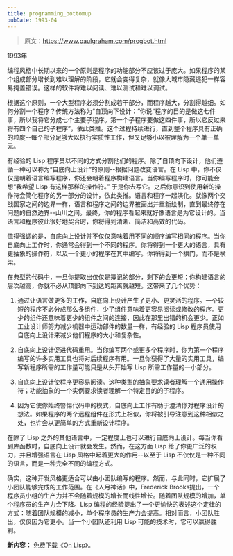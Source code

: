 ```yaml
---
title: programming_bottomup
pubDate: 1993-04
---
```


> 原文：https://www.paulgraham.com/progbot.html 

            
1993年

编程风格中长期以来的一个原则是程序的功能部分不应该过于庞大。如果程序的某个组成部分增长到难以理解的阶段，它就会变得复杂，就像大城市隐藏逃犯一样容易掩盖错误。这样的软件将难以阅读、难以测试和难以调试。

根据这个原则，一个大型程序必须分割成若干部分，而程序越大，分割得越细。如何分割一个程序？传统方法称为“自顶向下设计：”你说“程序的目的是做这七件事，所以我将它分成七个主要子程序。第一个子程序要做这四件事，所以它反过来将有四个自己的子程序”，依此类推。这个过程持续进行，直到整个程序具有正确的粒度--每个部分足够大以执行实质性工作，但又足够小以被理解为一个单一单元。

有经验的 Lisp 程序员以不同的方式分割他们的程序。除了自顶向下设计，他们遵循一种可以称为“自底向上设计”的原则--根据问题改变语言。在 Lisp 中，你不仅仅是朝着语言编写程序，你还会朝着程序构建语言。当你编写程序时，你可能会想“我希望 Lisp 有这样那样的操作符。” 于是你去写它。之后你意识到使用新的操作符会简化程序的另一部分的设计，依此类推。语言和程序一起演化。就像两个交战国家之间的边界一样，语言和程序之间的边界被画出并重新绘制，直到最终停在问题的自然边界--山川之间。最终，你的程序看起来就好像语言是为它设计的。当语言和程序彼此很好地契合时，你将得到清晰、简洁和高效的代码。

值得强调的是，自底向上设计并不仅仅意味着用不同的顺序编写相同的程序。当你自底向上工作时，你通常会得到一个不同的程序。你将得到一个更大的语言，具有更抽象的操作符，以及一个更小的程序在其中编写。你将得到一个拱门，而不是横梁。

在典型的代码中，一旦你提取出仅仅是簿记的部分，剩下的会更短；你构建语言的层次越高，你就不必从顶部向下到达的距离就越短。这带来了几个优势：

1. 通过让语言做更多的工作，自底向上设计产生了更小、更灵活的程序。一个较短的程序不必分成那么多组件，少了组件意味着更容易阅读或修改的程序。更少的组件还意味着更少的组件之间的连接，因此在那里出错的机会更少。正如工业设计师努力减少机器中运动部件的数量一样，有经验的 Lisp 程序员使用自底向上设计来减少他们程序的大小和复杂性。

2. 自底向上设计促进代码重用。当你编写两个或更多个程序时，你为第一个程序编写的许多实用工具也将对后续程序有用。一旦你获得了大量的实用工具，编写新程序所需的工作量可能只是从头开始写 Lisp 所需工作量的一小部分。

3. 自底向上设计使程序更容易阅读。这种类型的抽象要求读者理解一个通用操作符；功能抽象的一个实例要求读者理解一个特定目的的子程序。

4. 因为它使你始终警惕代码中的模式，自底向上工作有助于澄清你对程序设计的想法。如果程序的两个远程组件在形式上相似，你将被引导注意到这种相似之处，也许会以更简单的方式重新设计程序。

在除了 Lisp 之外的其他语言中，一定程度上也可以进行自底向上设计。每当你看到库函数时，自底向上设计就会发生。然而，在这方面 Lisp 给了你更广泛的权力，并且增强语言在 Lisp 风格中起着更大的作用--以至于 Lisp 不仅仅是一种不同的语言，而是一种完全不同的编程方式。

确实，这种开发风格更适合可以由小团队编写的程序。然而，与此同时，它扩展了小团队能够完成的工作范围。在《人月神话》中，Frederick Brooks提出，一个程序员小组的生产力并不会随着规模的增长而线性增长。随着团队规模的增加，单个程序员的生产力会下降。Lisp 编程的经验提出了一个更愉快的表述这个定律的方式：随着团队规模的减小，单个程序员的生产力会提高。相对而言，小团队胜出，仅仅因为它更小。当一个小团队还利用 Lisp 可能的技术时，它可以赢得胜利。

**新内容：** [免费下载《On Lisp》](onlisptext.html)。

